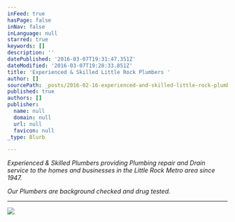 ```yaml
---
inFeed: true
hasPage: false
inNav: false
inLanguage: null
starred: true
keywords: []
description: ''
datePublished: '2016-03-07T19:31:47.351Z'
dateModified: '2016-03-07T19:28:33.851Z'
title: 'Experienced & Skilled Little Rock Plumbers '
author: []
sourcePath: _posts/2016-02-16-experienced-and-skilled-little-rock-plumbers.md
published: true
authors: []
publisher:
  name: null
  domain: null
  url: null
  favicon: null
_type: Blurb

---
```

_Experienced & Skilled Plumbers providing Plumbing repair and Drain service to the homes and businesses in the Little Rock Metro area since 1947\._

_Our Plumbers are background checked and drug tested._

____
![](https://the-grid-user-content.s3-us-west-2.amazonaws.com/513add43-415a-4318-9be3-92834d6df7d7.jpg)